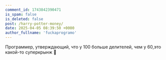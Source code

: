 ```yaml
---
comment_id: 1743842390471
is_spam: false
is_deleted: false
post: /harry-potter-money/
date: 2025-04-05 08:39:50 +0000
author_fullname: 'fuckaprogramo'
---
```


Программер, утверждающий, что у 100 больше делителей, чем у 60,это какой-то суперкрынж 🤨
